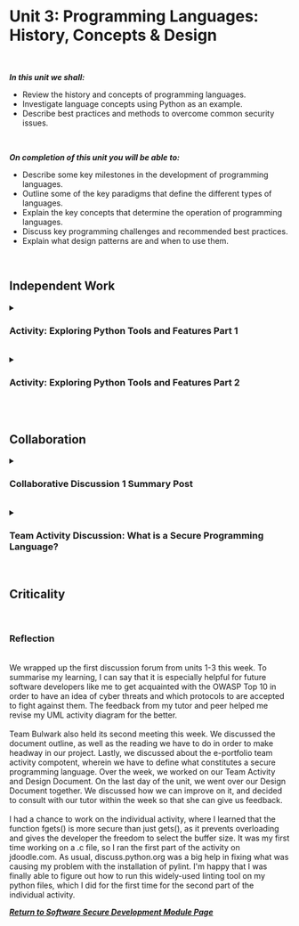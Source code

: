 <!--layout: page
title: "SSDCS Unit 3 "
permalink: /ssdcs_unit3-->

# Unit 3: Programming Languages: History, Concepts & Design
<br>

_**In this unit we shall:** <br>_

- Review the history and concepts of programming languages.<br>
- Investigate language concepts using Python as an example.<br>
- Describe best practices and methods to overcome common security issues.<br>
<br>

_**On completion of this unit you will be able to:** <br>_
- Describe some key milestones in the development of programming languages.<br>
- Outline some of the key paradigms that define the different types of languages.<br>
- Explain the key concepts that determine the operation of programming languages.<br>
- Discuss key programming challenges and recommended best practices.<br>
- Explain what design patterns are and when to use them.<br>
<br>

## Independent Work

<details><summary><h3>Activity: Exploring Python Tools and Features Part 1</h3></summary><br>  
In this example, you will compile and run a program in C using the Jupyter notebook workspace provided (Buffer Overflow in C). The program is already provided as bufoverflow.c - a simple program that creates a buffer and then asks you for a name, and prints it back out to the screen.
<br>
<img src="images/ssdcs_unit3_activity1.png?raw=true"/>
<img src="images/ssdcs_unit3_activity2.png?raw=true"/>
<img src="images/ssdcs_unit3_activityanswer1.png?raw=true"/>
<br>
<br>
</details><br>

<details><summary><h3>Activity: Exploring Python Tools and Features Part 2</h3></summary><br>  
Now carry out a comparison of this code with one in Python (Buffer Overflow in Python), following these instructions:<br>
<br>
In your workspace, you will be using the file called Overflow.py. You are able to download the zip file 'buffer-overflow-in-python' along with additional instructions in the PDF 'Exploring Python Tools and Features'.
<br>
<img src="images/ssdcs_unit3_activity3.png?raw=true"/>
<img src="images/ssdcs_unit3_activityanswer2.png?raw=true"/>
<img src="images/ssdcs_unit3_activity4.png?raw=true"/>
<img src="images/ssdcs_unit3_activity5.png?raw=true"/>
<img src="images/ssdcs_unit3_activityanswer3.png?raw=true"/>
<br>
<br>
</details><br>
<br>

## Collaboration

<details><summary><h3>Collaborative Discussion 1 Summary Post</h3></summary>

<img src="images/ssdcs_unit3_summary1.jpg?raw=true"/>
<img src="images/ssdcs_unit3_summary2.jpg?raw=true"/>
<img src="images/ssdcs_unit3_summary3.jpg?raw=true"/>
<img src="images/ssdcs_unit3_summary4.jpg?raw=true"/>
<img src="images/ssdcs_unit3_summary5.jpg?raw=true"/></details> <br>

<details><summary><h3>Team Activity Discussion: What is a Secure Programming Language?</h3></summary>
<br>
Team Discussion: What is a Secure Programming Language?
You should read Chapter 2,6,7,8 of the course text (Pillai, 2017) and Cifuentes & Bierman (2019) and then answer the questions below, adding them as evidence to your e-portfolio.<br>
<br>
Team component:<br>
You should discuss your answers within your team, and you can share your team responses with the tutor for formative feedback or discuss it in next week’s seminar.<br>
<br>
>Team members: Gareth Williams, Mario Butorac, Miguel Bezares, and Patricia Santos
<br>

<img src="images/ssdcs_unit3_teamactivity1.jpg?raw=true"/>
<img src="images/ssdcs_unit3_teamactivity2.jpg?raw=true"/>
<img src="images/ssdcs_unit3_teamactivity3.jpg?raw=true"/>
<img src="images/ssdcs_unit3_teamactivity4.jpg?raw=true"/>
<img src="images/ssdcs_unit3_teamactivity5.jpg?raw=true"/>
<img src="images/ssdcs_unit3_teamactivity6.jpg?raw=true"/>
<img src="images/ssdcs_unit3_teamactivity7.jpg?raw=true"/>
<img src="images/ssdcs_unit3_teamactivity8.jpg?raw=true"/>
</details><br>

## Criticality 
<br>

### Reflection

<br>
We wrapped up the first discussion forum from units 1-3 this week. To summarise my learning, I can say that it is especially helpful for future software developers like me to get acquainted with the OWASP Top 10 in order to have an idea of cyber threats and which protocols to are accepted to fight against them. The feedback from my tutor and peer helped me revise my UML activity diagram for the better.<br>
<br>
Team Bulwark also held its second meeting this week. We discussed the document outline, as well as the reading we have to do in order to make headway in our project. Lastly, we discussed about the e-portfolio team activity compotent, wherein we have to define what constitutes a secure programming language. Over the week, we worked on our Team Activity and Design Document. On the last day of the unit, we went over our Design Document together. We discussed how we can improve on it, and decided to consult with our tutor within the week so that she can give us feedback. <br>
<br>
I had a chance to work on the individual activity, where I learned that the function fgets() is more secure than just gets(), as it prevents overloading and gives the developer the freedom to select the buffer size. It was my first time working on a .c file, so I ran the first part of the activity on jdoodle.com. As usual, discuss.python.org was a big help in fixing what was causing my problem with the installation of pylint. I'm happy that I was finally able to figure out how to run this widely-used linting tool on my python files, which I did for the first time for the second part of the individual activity.  
<br>

**_[Return to Software Secure Development Module Page](https://patzsantos.github.io/e-portfolio-uoeo/ssdcs_landing)_**
